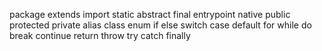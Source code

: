 package
extends
import
static
abstract
final
entrypoint
native
public
protected
private
alias
class
enum
if
else
switch
case
default
for
while
do
break
continue
return
throw
try
catch
finally
